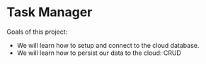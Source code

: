 # Task Manager

Goals of this project:
- We will learn how to setup and connect to the cloud database.
- We will learn how to persist our data to the cloud: CRUD


<!-- ## Requisitos

- Node.js vXX.X.X
- Dependencias necesarias (puedes listarlas aquí)

## Instalación

1. Clona este repositorio:
   ```bash
   git clone https://github.com/usuario/proyecto.git
   ```
2. Instala las dependencias:
   ```bash
   npm install
   ```

## Uso

Ejecuta el proyecto con:
```bash
node index.js
```

## Endpoints

Lista de endpoints disponibles (si es una API):
- `GET /api/resource`
- `POST /api/resource`

## Licencia

Indica la licencia de tu proyecto aquí. -->